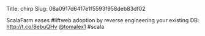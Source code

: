 Title: chirp
Slug: 08a0917d6417e1f5593f958deb83df02

ScalaFarm eases #liftweb adoption by reverse engineering your existing DB: <a href="http://t.co/8ebuQHv">http://t.co/8ebuQHv</a> <a href="http://twitter.com/tomalex1">@tomalex1</a> #scala
